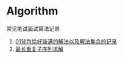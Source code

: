 # Algorithm
常见笔试面试算法记录

1. [01背包恰好装满的解法以及解法集合的记录](./blob/master/01背包恰好装满并求解集合.md)
2. [最长重复子序列求解](./blob/master/最长重复子序列.md)